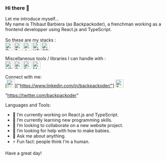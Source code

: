 ### Hi there 👋

<!--
**backpackoder/backpackoder** is a ✨ _special_ ✨ repository because its `README.md` (this file) appears on your GitHub profile.
-->

Let me introduce myself...<br />
My name is Thibaut Barbiera (as Backpackoder), a frenchman working as a frontend developper using React.js and TypeScript.<br /><br />
So these are my stacks :<br />
<img src="https://cdn.jsdelivr.net/gh/devicons/devicon/icons/react/react-original.svg" alt="React logo" width="25px" />
<img src="https://cdn.jsdelivr.net/gh/devicons/devicon/icons/typescript/typescript-plain.svg" alt="TypeScript logo" width="25px" />
<img src="https://cdn.jsdelivr.net/gh/devicons/devicon/icons/javascript/javascript-plain.svg" alt="JavaScript logo" width="25px" />
<img src="https://cdn.jsdelivr.net/gh/devicons/devicon/icons/html5/html5-original.svg" alt="HTML5 logo" width="25px" />
<img src="https://cdn.jsdelivr.net/gh/devicons/devicon/icons/css3/css3-original.svg" alt="CSS3 logo" width="25px" />

Miscellaneous tools / libraries I can handle with :<br />
<img src="https://cdn.jsdelivr.net/gh/devicons/devicon/icons/visualstudio/visualstudio-plain.svg" alt="VSCode logo" width="25px" />
<img src="https://cdn.jsdelivr.net/gh/devicons/devicon/icons/graphql/graphql-plain.svg" alt="GraphQL logo" width="25px" />
<img src="https://cdn.jsdelivr.net/gh/devicons/devicon/icons/firebase/firebase-plain.svg" alt="Firebase logo" width="25px" />
<img src="https://cdn.jsdelivr.net/gh/devicons/devicon/icons/materialui/materialui-original.svg" alt="MUI logo" width="25px" />

Connect with me:<br />
[<img src="https://cdn.jsdelivr.net/gh/devicons/devicon/icons/linkedin/linkedin-original.svg" alt="Linkedin logo" width="25px" />]["https://www.linkedin.com/in/backpackoder/"]
<img src="https://cdn.jsdelivr.net/gh/devicons/devicon/icons/twitter/twitter-original.svg" alt="Twitter logo" width="25px" />

"https://twitter.com/backpackoder"

Languages and Tools:

- 🔭 I’m currently working on React.js and TypeScript.
- 🌱 I’m currently learning new programming skills.
- 👯 I’m looking to collaborate on a new website project.
- 🤔 I’m looking for help with how to make babies.
- 💬 Ask me about anything.
- ⚡ Fun fact: people think I'm a human.

Have a great day!

